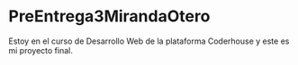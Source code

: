 # PreEntrega3MirandaOtero
Estoy en el curso de Desarrollo Web de la plataforma Coderhouse y este es mi proyecto final.
